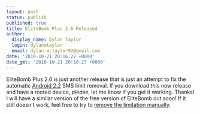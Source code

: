 ```yaml
---
layout: post
status: publish
published: true
title: EliteBomb Plus 2.6 Released
author:
  display_name: Dylan Taylor
  login: dylanmtaylor
  email: dylan.m.taylor92@gmail.com
date: '2010-10-21 20:16:27 +0000'
date_gmt: '2010-10-21 20:16:27 +0000'
---
```

<p>EliteBomb Plus 2.6 is just another release that is just an attempt to fix the automatic <a class="zem_slink" title="Android" rel="homepage" href="http://code.google.com/android/">Android 2.2</a> SMS limit removal. If you download this new release and have a rooted device, <em>please</em>, let me know if you get it working. Thanks! I will have a similar version of the free version of EliteBomb out soon! If it still doesn't work, feel free to try to <a href="/pages/blog/2010/10/19/closer-to-a-proper-froyo-limit-removal-fix/">remove the limitation manually</a>.</p>
